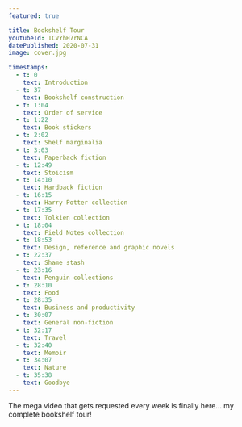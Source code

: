 ```yaml
---
featured: true

title: Bookshelf Tour
youtubeId: ICVYhH7rNCA
datePublished: 2020-07-31
image: cover.jpg

timestamps:
  - t: 0
    text: Introduction
  - t: 37
    text: Bookshelf construction
  - t: 1:04
    text: Order of service
  - t: 1:22
    text: Book stickers
  - t: 2:02
    text: Shelf marginalia
  - t: 3:03
    text: Paperback fiction
  - t: 12:49
    text: Stoicism
  - t: 14:10
    text: Hardback fiction
  - t: 16:15
    text: Harry Potter collection
  - t: 17:35
    text: Tolkien collection
  - t: 18:04
    text: Field Notes collection
  - t: 18:53
    text: Design, reference and graphic novels
  - t: 22:37
    text: Shame stash
  - t: 23:16
    text: Penguin collections
  - t: 28:10
    text: Food
  - t: 28:35
    text: Business and productivity
  - t: 30:07
    text: General non-fiction
  - t: 32:17
    text: Travel
  - t: 32:40
    text: Memoir
  - t: 34:07
    text: Nature
  - t: 35:38
    text: Goodbye
---
```


The mega video that gets requested every week is finally here… my complete bookshelf tour!
